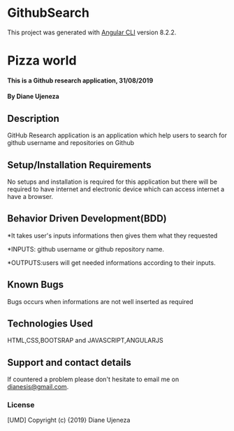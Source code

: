 # GithubSearch

This project was generated with [Angular CLI](https://github.com/angular/angular-cli) version 8.2.2.

# Pizza world
#### This is a Github research application, 31/08/2019
#### By Diane Ujeneza
## Description
GitHub Research application is an application which help users to search for github username and repositories on Github
## Setup/Installation Requirements
No setups and installation is required for this application but there will be required to have internet and electronic device which can access internet a have a browser.
## Behavior Driven Development(BDD)
*It takes user's inputs informations then gives them what they requested

*INPUTS: github username or github repository name.

*OUTPUTS:users will get needed informations according to their inputs.
## Known Bugs
Bugs occurs when informations are not well inserted as required
## Technologies Used
HTML,CSS,BOOTSRAP and JAVASCRIPT,ANGULARJS
## Support and contact details
If countered a problem please don't hesitate to email me on dianesis@gmail.com.
### License
[UMD]
Copyright (c) {2019} Diane Ujeneza
